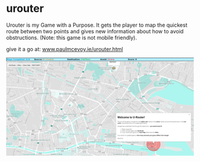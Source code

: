 # urouter

Urouter is my Game with a Purpose. It gets the player to map the quickest route between two points and gives new information about how to avoid obstructions. (Note: this game is not mobile friendly).

give it a go at: www.paulmcevoy.ie/urouter.html

![](https://github.com/paulmcevoy/urouter/blob/master/urouter_screenie.PNG)
